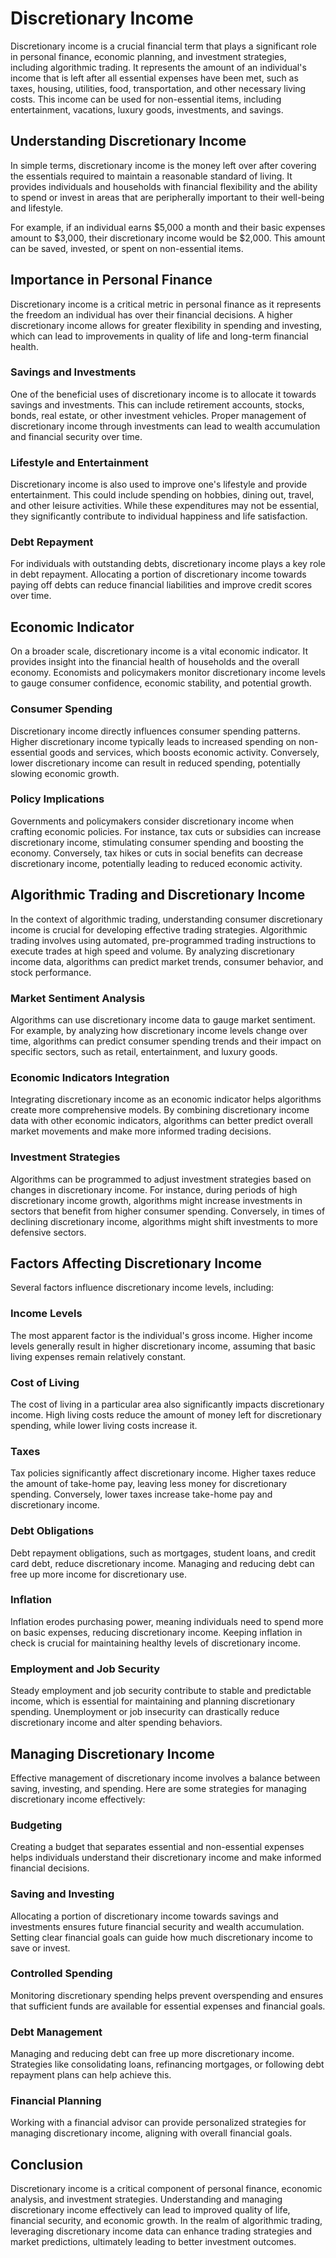 # Discretionary Income

Discretionary income is a crucial financial term that plays a significant role in personal finance, economic planning, and investment strategies, including algorithmic trading. It represents the amount of an individual's income that is left after all essential expenses have been met, such as taxes, housing, utilities, food, transportation, and other necessary living costs. This income can be used for non-essential items, including entertainment, vacations, luxury goods, investments, and savings.

## Understanding Discretionary Income

In simple terms, discretionary income is the money left over after covering the essentials required to maintain a reasonable standard of living. It provides individuals and households with financial flexibility and the ability to spend or invest in areas that are peripherally important to their well-being and lifestyle. 

For example, if an individual earns $5,000 a month and their basic expenses amount to $3,000, their discretionary income would be $2,000. This amount can be saved, invested, or spent on non-essential items.

## Importance in Personal Finance

Discretionary income is a critical metric in personal finance as it represents the freedom an individual has over their financial decisions. A higher discretionary income allows for greater flexibility in spending and investing, which can lead to improvements in quality of life and long-term financial health.

### Savings and Investments

One of the beneficial uses of discretionary income is to allocate it towards savings and investments. This can include retirement accounts, stocks, bonds, real estate, or other investment vehicles. Proper management of discretionary income through investments can lead to wealth accumulation and financial security over time.

### Lifestyle and Entertainment

Discretionary income is also used to improve one's lifestyle and provide entertainment. This could include spending on hobbies, dining out, travel, and other leisure activities. While these expenditures may not be essential, they significantly contribute to individual happiness and life satisfaction.

### Debt Repayment

For individuals with outstanding debts, discretionary income plays a key role in debt repayment. Allocating a portion of discretionary income towards paying off debts can reduce financial liabilities and improve credit scores over time.

## Economic Indicator

On a broader scale, discretionary income is a vital economic indicator. It provides insight into the financial health of households and the overall economy. Economists and policymakers monitor discretionary income levels to gauge consumer confidence, economic stability, and potential growth.

### Consumer Spending

Discretionary income directly influences consumer spending patterns. Higher discretionary income typically leads to increased spending on non-essential goods and services, which boosts economic activity. Conversely, lower discretionary income can result in reduced spending, potentially slowing economic growth.

### Policy Implications

Governments and policymakers consider discretionary income when crafting economic policies. For instance, tax cuts or subsidies can increase discretionary income, stimulating consumer spending and boosting the economy. Conversely, tax hikes or cuts in social benefits can decrease discretionary income, potentially leading to reduced economic activity.

## Algorithmic Trading and Discretionary Income

In the context of algorithmic trading, understanding consumer discretionary income is crucial for developing effective trading strategies. Algorithmic trading involves using automated, pre-programmed trading instructions to execute trades at high speed and volume. By analyzing discretionary income data, algorithms can predict market trends, consumer behavior, and stock performance.

### Market Sentiment Analysis

Algorithms can use discretionary income data to gauge market sentiment. For example, by analyzing how discretionary income levels change over time, algorithms can predict consumer spending trends and their impact on specific sectors, such as retail, entertainment, and luxury goods.

### Economic Indicators Integration

Integrating discretionary income as an economic indicator helps algorithms create more comprehensive models. By combining discretionary income data with other economic indicators, algorithms can better predict overall market movements and make more informed trading decisions.

### Investment Strategies

Algorithms can be programmed to adjust investment strategies based on changes in discretionary income. For instance, during periods of high discretionary income growth, algorithms might increase investments in sectors that benefit from higher consumer spending. Conversely, in times of declining discretionary income, algorithms might shift investments to more defensive sectors.

## Factors Affecting Discretionary Income

Several factors influence discretionary income levels, including:

### Income Levels

The most apparent factor is the individual's gross income. Higher income levels generally result in higher discretionary income, assuming that basic living expenses remain relatively constant.

### Cost of Living

The cost of living in a particular area also significantly impacts discretionary income. High living costs reduce the amount of money left for discretionary spending, while lower living costs increase it.

### Taxes

Tax policies significantly affect discretionary income. Higher taxes reduce the amount of take-home pay, leaving less money for discretionary spending. Conversely, lower taxes increase take-home pay and discretionary income.

### Debt Obligations

Debt repayment obligations, such as mortgages, student loans, and credit card debt, reduce discretionary income. Managing and reducing debt can free up more income for discretionary use.

### Inflation

Inflation erodes purchasing power, meaning individuals need to spend more on basic expenses, reducing discretionary income. Keeping inflation in check is crucial for maintaining healthy levels of discretionary income.

### Employment and Job Security

Steady employment and job security contribute to stable and predictable income, which is essential for maintaining and planning discretionary spending. Unemployment or job insecurity can drastically reduce discretionary income and alter spending behaviors.

## Managing Discretionary Income

Effective management of discretionary income involves a balance between saving, investing, and spending. Here are some strategies for managing discretionary income effectively:

### Budgeting

Creating a budget that separates essential and non-essential expenses helps individuals understand their discretionary income and make informed financial decisions.

### Saving and Investing

Allocating a portion of discretionary income towards savings and investments ensures future financial security and wealth accumulation. Setting clear financial goals can guide how much discretionary income to save or invest.

### Controlled Spending

Monitoring discretionary spending helps prevent overspending and ensures that sufficient funds are available for essential expenses and financial goals.

### Debt Management

Managing and reducing debt can free up more discretionary income. Strategies like consolidating loans, refinancing mortgages, or following debt repayment plans can help achieve this.

### Financial Planning

Working with a financial advisor can provide personalized strategies for managing discretionary income, aligning with overall financial goals.

## Conclusion

Discretionary income is a critical component of personal finance, economic analysis, and investment strategies. Understanding and managing discretionary income effectively can lead to improved quality of life, financial security, and economic growth. In the realm of algorithmic trading, leveraging discretionary income data can enhance trading strategies and market predictions, ultimately leading to better investment outcomes.